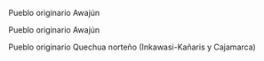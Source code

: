 <!-- image -->

Pueblo originario Awajún

<!-- image -->

<!-- image -->

<!-- image -->

Pueblo originario Awajún

<!-- image -->

<!-- image -->

Pueblo originario Quechua norteño (Inkawasi-Kañaris y Cajamarca)

<!-- image -->

<!-- image -->